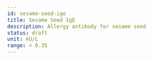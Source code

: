 ```yaml
---
id: sesame-seed-ige
title: Sesame Seed IgE
description: Allergy antibody for sesame seed
status: draft
unit: kU/L
range: < 0.35
---
```

